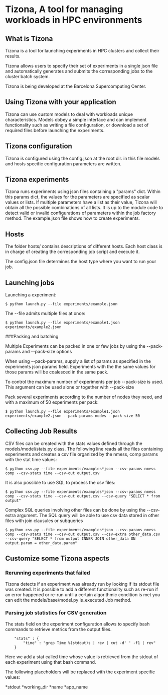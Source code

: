 # Tizona, A tool for managing workloads in HPC environments

## What is Tizona

Tizona is a tool for launching experiments in HPC clusters
and collect their results.

Tizona allows users to specify their set of experiments in a single 
json file and automatically generates and submits the corresponding 
jobs to the cluster batch system.

Tizona is being developed at the Barcelona Supercomputing Center.

## Using Tizona with your application

Tizona can use custom models to deal with workloads unique characteristics.
Models obbey a simple interface and can implement functionality such as
writing a file configuration, or download a set of required files before launching the experiments.

## Tizona configuration

Tizona is configured using the config.json at the root dir.
in this file models and hosts specific configuration parameters are written.

## Tizona experiments

Tizona runs experiments using json files containing a "params" dict.
Within this params dict, the values for the parameters are specified as scalar values or lists.
If multiple parameters have a list as their value, Tizona will obtain all the possible combinations of all lists.
It is up to the module code to detect valid or invalid configurations of parameters within the job factory method.
The example.json file shows how to create experiments.

## Hosts

The folder hosts/ contains descriptions of different hosts.
Each host class is in charge of creating the corresponding job script and execute it.

The config.json file determines the host type where you want to run your job.

## Launching jobs

Launching a experiment:

```
$ python launch.py --file experiments/example.json
```

The --file admits multiple files at once:

```
$ python launch.py --file experiments/example1.json experiments/example2.json 
```

###Packing and batching

Multiple Experiments can be packed in one or few jobs by using the --pack-params and --pack-size options

When using --pack-params, supply a list of params as specified in the experiments json params field.
Experiments with the the same values for those params will be coalesced in the same pack.

To control the maximum number of experiments per job --pack-size is used. This argument can be used alone or 
together with --pack-size

Pack several experiments according to the number of nodes they need, and with a maximum
of 50 experiments per pack:

```
$ python launch.py --file experiments/example1.json experiments/example2.json --pack-params nodes --pack-size 50
```

## Collecting Job Results

CSV files can be created with the stats values defined through the models/model/stats.py class.
The following line reads all the files containing experiments and creates a csv file organized by the nmess, comp params with the stat time values:

```
$ python csv.py --file experiments/examples*json --csv-params nmess comp --csv-stats time --csv-out output.csv
```

It is also possible to use SQL to process the csv files:

```
$ python csv.py --file experiments/examples*json --csv-params nmess comp --csv-stats time --csv-out output.csv --csv-query "SELECT * from output"
```

Complex SQL queries involving other files can be done by using the --csv-extra argument. The SQL query will be able to use csv data stored in other files
with join clausules or subqueries

```
$ python csv.py --file experiments/examples*json --csv-params nmess comp --csv-stats time --csv-out output.csv --csv-extra other_data.csv --csv-query "SELECT * from output INNER JOIN other_data ON output.param = other_data.param"
```

## Customize some Tizona aspects

### Rerunning experiments that failed

Tizona detects if an experiment was already run by looking if its stdout file was created.
It is possible to add a different functionality such as re-run if an error happened or re-run until a certain
algorithmic condition is met you can edit the models/base/model.py is_executed Job method.

### Parsing job statistics for CSV generation

The stats field on the experiment configuration allows to specify bash commands to retrieve metrics from the
output files.

```
    "stats" : {
        "time" : "grep Time %(stdout)s | rev | cut -d' ' -f1 | rev"
    }
```

Here we add a stat called time whose value is retrieved from the stdout of each experiment using that bash command.

The following placeholders will be replaced with the experiment specific values:

*stdout
*working_dir
*name
*app_name

